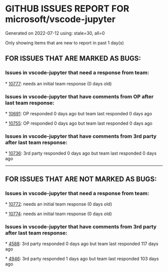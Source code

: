 
# GITHUB ISSUES REPORT FOR microsoft/vscode-jupyter


Generated on 2022-07-12 using: stale=30, all=0


Only showing items that are new to report in past 1 day(s)


## FOR ISSUES THAT ARE MARKED AS BUGS:


### Issues in vscode-jupyter that need a response from team:


\* [10777](https://github.com/microsoft/vscode-jupyter/issues/10777 "Reducing Spacing in Python Output in VS Code"): needs an initial team response (0 days old)

### Issues in vscode-jupyter that have comments from OP after last team response:


\* [10691](https://github.com/microsoft/vscode-jupyter/issues/10691 "matplotlib vmin/vmax and norm simultaneously passed"): OP responded 0 days ago but team last responded 0 days ago

\* [10755](https://github.com/microsoft/vscode-jupyter/issues/10755 "Jupyter environment variables load only once ever per kernel."): OP responded 0 days ago but team last responded 0 days ago

### Issues in vscode-jupyter that have comments from 3rd party after last team response:


\* [10736](https://github.com/microsoft/vscode-jupyter/issues/10736 "Jupyter response slow after recent update"): 3rd party responded 0 days ago but team last responded 0 days ago

---

## FOR ISSUES THAT ARE NOT MARKED AS BUGS:


### Issues in vscode-jupyter that need a response from team:


\* [10772](https://github.com/microsoft/vscode-jupyter/issues/10772 "Q# notebook magic command syntax highlighting support"): needs an initial team response (0 days old)

\* [10774](https://github.com/microsoft/vscode-jupyter/issues/10774 "[Localization] Re-introduce localization to the reverted localization keys"): needs an initial team response (0 days old)

### Issues in vscode-jupyter that have comments from 3rd party after last team response:


\* [4588](https://github.com/microsoft/vscode-jupyter/issues/4588 "Automatically change cell language based on cell magics"): 3rd party responded 0 days ago but team last responded 117 days ago

\* [4946](https://github.com/microsoft/vscode-jupyter/issues/4946 "[Suggestion] Add for Jupyter Notebook's Python Markdown"): 3rd party responded 1 days ago but team last responded 103 days ago
